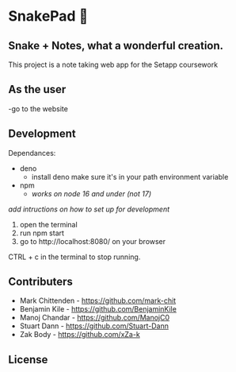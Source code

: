 # SnakePad 🐍

## Snake + Notes, what a wonderful creation.
This project is a note taking web app for the Setapp coursework

## As the user
-go to the website

## Development 
Dependances:
- deno
    - install deno make sure it's in your path environment variable
- npm
    - *works on node 16 and under (not 17)*

*add intructions on how to set up for development*
1. open the terminal
2. run npm start
3. go to http://localhost:8080/ on your browser

CTRL + c in the terminal to stop running.

## Contributers

- Mark Chittenden - https://github.com/mark-chit
- Benjamin Kile - https://github.com/BenjaminKile
- Manoj Chandar - https://github.com/ManojC0
- Stuart Dann - https://github.com/Stuart-Dann
- Zak Body - https://github.com/xZa-k


## License
